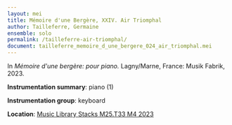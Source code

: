 ```yaml
---
layout: mei
title: Mémoire d'une Bergère, XXIV. Air Triomphal 
author: Tailleferre, Germaine
ensemble: solo
permalink: /tailleferre-air-triomphal/ 
document: tailleferre_memoire_d_une_bergere_024_air_triomphal.mei
---
```


In *Mémoire d'une bergère: pour piano.* Lagny/Marne, France: Musik Fabrik, 2023.

**Instrumentation summary**: piano (1) 

**Instrumentation group**: keyboard

**Location**: <a href="https://tufts.primo.exlibrisgroup.com/permalink/01TUN_INST/1kc9gia/alma991019011678403851" target="_blank">Music Library Stacks M25.T33 M4 2023</a>